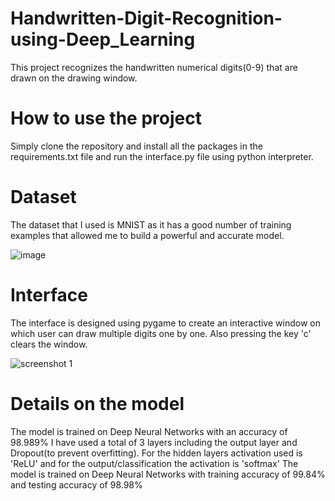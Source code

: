 # Handwritten-Digit-Recognition-using-Deep_Learning
This project recognizes the handwritten numerical digits(0-9) that are drawn on the drawing window.

# How to use the project
Simply clone the repository and install all the packages in the requirements.txt file and run the interface.py file using python interpreter.

# Dataset
The dataset that I used is MNIST as it has a good number of training examples that allowed me to build a powerful and accurate model.

![image](https://user-images.githubusercontent.com/73419491/211145461-cc2aee2e-e397-418c-9aea-26ab4c7923c6.png)

# Interface
The interface is designed using pygame to create an interactive window on which user can draw multiple digits one by one.
Also pressing the key 'c' clears the window.

![screenshot 1](https://user-images.githubusercontent.com/73419491/211146205-c206ea5f-f2ef-4e91-aa98-127c2d2a1a33.PNG)

# Details on the model
The model is trained on Deep Neural Networks with an accuracy of 98.989%
I have used a total of 3 layers including the output layer and Dropout(to prevent overfitting).
For the hidden layers activation used is 'ReLU' and for the output/classification the activation is 'softmax'
The model is trained on Deep Neural Networks with training accuracy of 99.84% and testing accuracy of 98.98%
